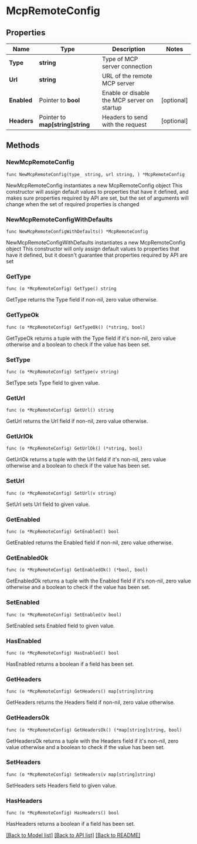 # McpRemoteConfig

## Properties

Name | Type | Description | Notes
------------ | ------------- | ------------- | -------------
**Type** | **string** | Type of MCP server connection | 
**Url** | **string** | URL of the remote MCP server | 
**Enabled** | Pointer to **bool** | Enable or disable the MCP server on startup | [optional] 
**Headers** | Pointer to **map[string]string** | Headers to send with the request | [optional] 

## Methods

### NewMcpRemoteConfig

`func NewMcpRemoteConfig(type_ string, url string, ) *McpRemoteConfig`

NewMcpRemoteConfig instantiates a new McpRemoteConfig object
This constructor will assign default values to properties that have it defined,
and makes sure properties required by API are set, but the set of arguments
will change when the set of required properties is changed

### NewMcpRemoteConfigWithDefaults

`func NewMcpRemoteConfigWithDefaults() *McpRemoteConfig`

NewMcpRemoteConfigWithDefaults instantiates a new McpRemoteConfig object
This constructor will only assign default values to properties that have it defined,
but it doesn't guarantee that properties required by API are set

### GetType

`func (o *McpRemoteConfig) GetType() string`

GetType returns the Type field if non-nil, zero value otherwise.

### GetTypeOk

`func (o *McpRemoteConfig) GetTypeOk() (*string, bool)`

GetTypeOk returns a tuple with the Type field if it's non-nil, zero value otherwise
and a boolean to check if the value has been set.

### SetType

`func (o *McpRemoteConfig) SetType(v string)`

SetType sets Type field to given value.


### GetUrl

`func (o *McpRemoteConfig) GetUrl() string`

GetUrl returns the Url field if non-nil, zero value otherwise.

### GetUrlOk

`func (o *McpRemoteConfig) GetUrlOk() (*string, bool)`

GetUrlOk returns a tuple with the Url field if it's non-nil, zero value otherwise
and a boolean to check if the value has been set.

### SetUrl

`func (o *McpRemoteConfig) SetUrl(v string)`

SetUrl sets Url field to given value.


### GetEnabled

`func (o *McpRemoteConfig) GetEnabled() bool`

GetEnabled returns the Enabled field if non-nil, zero value otherwise.

### GetEnabledOk

`func (o *McpRemoteConfig) GetEnabledOk() (*bool, bool)`

GetEnabledOk returns a tuple with the Enabled field if it's non-nil, zero value otherwise
and a boolean to check if the value has been set.

### SetEnabled

`func (o *McpRemoteConfig) SetEnabled(v bool)`

SetEnabled sets Enabled field to given value.

### HasEnabled

`func (o *McpRemoteConfig) HasEnabled() bool`

HasEnabled returns a boolean if a field has been set.

### GetHeaders

`func (o *McpRemoteConfig) GetHeaders() map[string]string`

GetHeaders returns the Headers field if non-nil, zero value otherwise.

### GetHeadersOk

`func (o *McpRemoteConfig) GetHeadersOk() (*map[string]string, bool)`

GetHeadersOk returns a tuple with the Headers field if it's non-nil, zero value otherwise
and a boolean to check if the value has been set.

### SetHeaders

`func (o *McpRemoteConfig) SetHeaders(v map[string]string)`

SetHeaders sets Headers field to given value.

### HasHeaders

`func (o *McpRemoteConfig) HasHeaders() bool`

HasHeaders returns a boolean if a field has been set.


[[Back to Model list]](../README.md#documentation-for-models) [[Back to API list]](../README.md#documentation-for-api-endpoints) [[Back to README]](../README.md)


